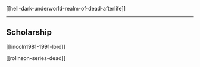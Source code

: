 [[hell-dark-underworld-realm-of-dead-afterlife]]

---

## Scholarship
[[lincoln1981-1991-lord]]

[[rolinson-series-dead]]